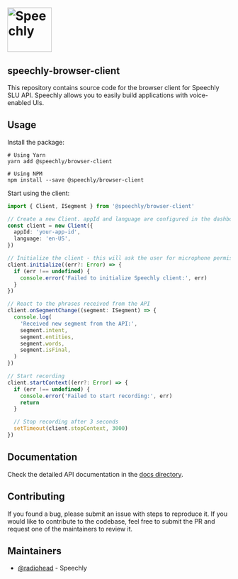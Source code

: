 # <a href="https://speechly.com/"><img src="https://www.speechly.com/images/logo.png" height="100" alt="Speechly"></a>

## speechly-browser-client

This repository contains source code for the browser client for Speechly SLU API. Speechly allows you to easily build applications with voice-enabled UIs.

## Usage

Install the package:

```shell
# Using Yarn
yarn add @speechly/browser-client

# Using NPM
npm install --save @speechly/browser-client
```

Start using the client:

```typescript
import { Client, ISegment } from '@speechly/browser-client'

// Create a new Client. appId and language are configured in the dashboard.
const client = new Client({
  appId: 'your-app-id',
  language: 'en-US',
})

// Initialize the client - this will ask the user for microphone permissions and establish the connection to Speechly API.
client.initialize((err?: Error) => {
  if (err !== undefined) {
    console.error('Failed to initialize Speechly client:', err)
  }
})

// React to the phrases received from the API
client.onSegmentChange((segment: ISegment) => {
  console.log(
    'Received new segment from the API:',
    segment.intent,
    segment.entities,
    segment.words,
    segment.isFinal,
  )
})

// Start recording
client.startContext((err?: Error) => {
  if (err !== undefined) {
    console.error('Failed to start recording:', err)
    return
  }

  // Stop recording after 3 seconds
  setTimeout(client.stopContext, 3000)
})
```

## Documentation

Check the detailed API documentation in the [docs directory](docs/modules/_speechly_d_.md).

## Contributing

If you found a bug, please submit an issue with steps to reproduce it. If you would like to contribute to the codebase, feel free to submit the PR and request one of the maintainers to review it.

## Maintainers

- [@radiohead](https://github.com/radiohead) - Speechly

